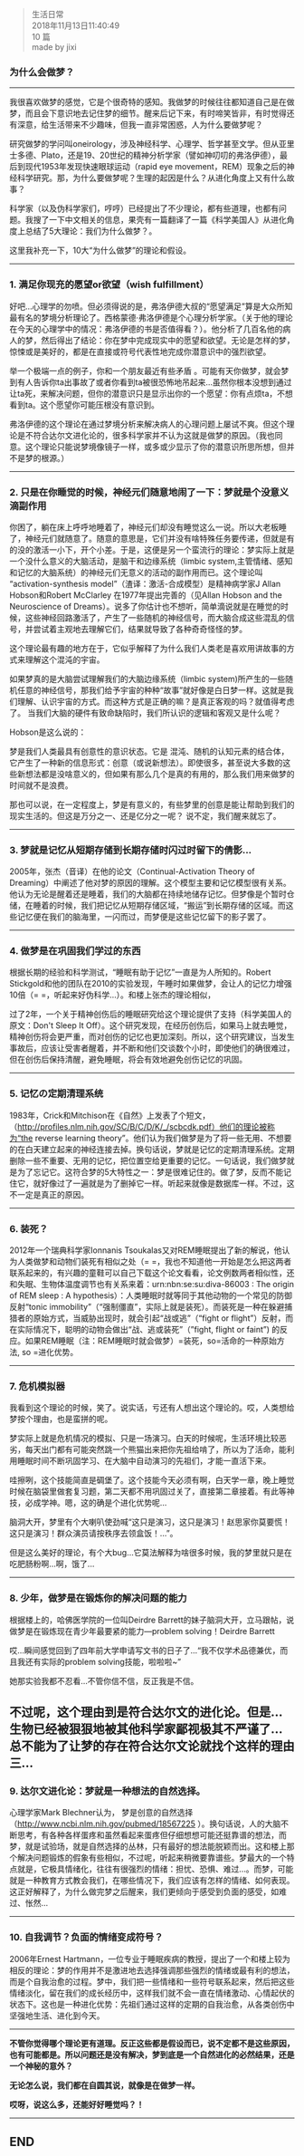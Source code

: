 > 生活日常  
> 2018年11月13日11:40:49         
> 10 篇  
>made by jixi

### 为什么会做梦？


----------

我很喜欢做梦的感觉，它是个很奇特的感知。我做梦的时候往往都知道自己是在做梦，而且会下意识地去记住梦的细节。醒来后记下来，有时啼笑皆非，有时觉得还有深意，给生活带来不少趣味，但我一直非常困惑，人为什么要做梦呢？  

研究做梦的学问叫oneirology，涉及神经科学、心理学、哲学甚至文学。但从亚里士多德、Plato，还是19、20世纪的精神分析学家（譬如神叨叨的弗洛伊德），最后到现代1953年发现快速眼球运动（rapid eye movement，REM）现象之后的神经科学研究。那，为什么要做梦呢？生理的起因是什么？从进化角度上又有什么故事？  

科学家（以及伪科学家们，哼哼）已经提出了不少理论，都有些道理，也都有问题。我搜了一下中文相关的信息，果壳有一篇翻译了一篇《科学美国人》从进化角度上总结了5大理论：我们为什么做梦？。  


这里我补充一下，10大“为什么做梦”的理论和假设。  


----------


### 1. 满足你现充的愿望or欲望（wish fulfillment）

好吧…心理学的勿喷。但必须得说的是，弗洛伊德大叔的“愿望满足”算是大众所知最有名的梦境分析理论了。西格蒙德·弗洛伊德是个心理分析学家。（关于他的理论在今天的心理学中的情况：弗洛伊德的书是否值得看？）。他分析了几百名他的病人的梦，然后得出了结论：你在梦中完成现实中的愿望和欲望。无论是怎样的梦，惊悚或是美好的，都是在直接或符号代表性地完成你潜意识中的强烈欲望。  


举一个极端一点的例子，你和一个朋友最近有些矛盾 。可能有天你做梦，就会梦到有人告诉你ta出事故了或者你看到ta被很恐怖地吊起来…虽然你根本没想到通过让ta死，来解决问题，但你的潜意识只是显示出你的一个愿望：你有点烦ta，不想看到ta。这个愿望你可能压根没有意识到。  


弗洛伊德的这个理论在通过梦境分析来解决病人的心理问题上屡试不爽。但这个理论是不符合达尔文进化论的，很多科学家并不认为这就是做梦的原因。（我也同意。这个理论只能说梦境像镜子一样，或多或少显示了你的潜意识所思所想，但并不是梦的根源。）  


----------
### 2. 只是在你睡觉的时候，神经元们随意地闹了一下：梦就是个没意义滴副作用

你困了，躺在床上呼呼地睡着了，神经元们却没有睡觉这么一说。所以大老板睡了，神经元们就随意了。随意的意思是，它们并没有啥特殊任务要传递，但就是有的没的激活一小下，开个小差。于是，这便是另一个蛮流行的理论：梦实际上就是一个没什么意义的大脑活动，是脑干和边缘系统（limbic system,主管情绪、感知和记忆的大脑系统）的神经元们无意义的活动的副作用而已。这个理论叫 “activation-synthesis model”（渣译：激活-合成模型）是精神病学家J Allan Hobson和Robert McClarley 在1977年提出完善的（见Allan Hobson and the Neuroscience of Dreams）。说多了你估计也不想听，简单滴说就是在睡觉的时候，这些神经回路激活了，产生了一些随机的神经信号，而大脑合成这些混乱的信号，并尝试着主观地去理解它们，结果就导致了各种奇奇怪怪的梦。  

这个理论最有趣的地方在于，它似乎解释了为什么我们人类老是喜欢用讲故事的方式来理解这个混沌的宇宙。  

如果梦真的是大脑尝试理解我们的大脑边缘系统（limbic system)所产生的一些随机任意的神经信号，那我们给予宇宙的种种“故事”就好像是白日梦一样。这就是我们理解、认识宇宙的方式。而这种方式是正确的嘛？是真正客观的吗？就值得考虑了。 当我们大脑的硬件有致命缺陷时，我们所认识的逻辑和客观又是什么呢？  

Hobson是这么说的：  

梦是我们人类最具有创意性的意识状态。它是 混沌、随机的认知元素的结合体，它产生了一种新的信息形式：创意（或说新想法）。即使很多，甚至说大多数的这些新想法都是没啥意义的，但如果有那么几个是真的有用的，那么我们用来做梦的时间就不是浪费。  

那也可以说，在一定程度上，梦是有意义的，有些梦里的创意是能让帮助到我们的现实生活的。但这是万分之一、还是亿分之一呢？   说不定，我们醒来就忘了。  


----------


### 3. 梦就是记忆从短期存储到长期存储时闪过时留下的倩影...

2005年，张杰（音译）在他的论文（Continual-Activation Theory of Dreaming）中阐述了他对梦的原因的理解。这个模型主要和记忆模型很有关系。他认为无论是醒着还是睡着，我们的大脑都在持续地储存记忆。但梦像是个暂时仓储，在睡着的时候，我们把记忆从短期存储区域，“搬运”到长期存储的区域。而这些记忆便在我们的脑海里，一闪而过，而梦便是这些记忆留下的影子罢了。  


----------

### 4. 做梦是在巩固我们学过的东西
根据长期的经验和科学测试，“睡眠有助于记忆”一直是为人所知的。Robert Stickgold和他的团队在2010的实验发现，午睡时如果做梦，会让人的记忆力增强10倍（= =，听起来好伪科学…）。和楼上张杰的理论相似，  

过了2年，一个关于精神创伤后的睡眠研究给这个理论提供了支持（科学美国人的原文：Don't Sleep It Off）。这个研究发现，在经历创伤后，如果马上就去睡觉，精神创伤将会更严重，而对创伤的记忆也更加深刻。所以，这个研究建议，当发生事故后，应该让受害者醒着，并不断和他们交谈数个小时，即使他们的确很难过，但在创伤后保持清醒，避免睡眠，将会有效地避免创伤记忆的巩固。


----------


### 5. 记忆の定期清理系统
1983年，Crick和Mitchison在《自然》上发表了个短文，（http://profiles.nlm.nih.gov/SC/B/C/D/K/_/scbcdk.pdf）他们的理论被称为“the reverse learning theory”。他们认为我们做梦是为了将一些无用、不想要的在白天建立起来的神经连接去掉。换句话说，梦就是记忆的定期清理系统。定期删除一些不重要、无用的记忆，把位置空给更重要的记忆。一句话说，我们做梦就是为了忘记它。这符合梦的5大特性之一：梦是很难记住的。做了梦，反而不能记住它，就好像过了一遍就是为了删掉它一样。听起来就像是数据库一样。不过，这不一定是真正的原因。


----------


### 6. 装死？

2012年一个瑞典科学家Ionnanis Tsoukalas又对REM睡眠提出了新的解说，他认为人类做梦和动物们装死有相似之处（= =，我也不知道他一开始是怎么把这两者联系起来的，有兴趣的童鞋可以自己下载这个论文看看，论文例数两者相似性，还和失眠、生物体温度调节也有关系来着：urn:nbn:se:su:diva-86003 : The origin of REM sleep : A hypothesis）：人类睡眠时就等同于其他动物的一个常见的防御反射“tonic immobility”（“强制僵直”，实际上就是装死）。而装死是一种在躲避捕猎者的原始方式，当威胁出现时，就会引起“战或逃”（“fight or flight”）反射，而在实际情况下，聪明的动物会做出“战、逃或装死”（”fight, flight or faint”) 的反应。如果REM睡眠（注：REM睡眠时就会做梦）=装死，so=活命的一种原始方法, so =进化优势。


----------


### 7. 危机模拟器
我看到这个理论的时候，笑了。说实话，亏还有人想出这个理论的。哎，人类想给梦按个理由，也是蛮拼的呢。  

梦实际上就是危机情况的模拟、只是一场演习。白天的时候呢，生活环境比较恶劣，每天出门都有可能突然跳一个熊猫出来把你先祖给啃了，所以为了活命，能利用睡眠时间不断巩固学习、在大脑中自动演习的先祖们，才能一直活下来。  

哇擦咧，这个技能简直是碉堡了。这个技能今天必须有啊，白天学一章，晚上睡觉时候在脑袋里做套复习题，第二天都不用巩固过关了，直接第二章接着。有此等神技，必成学神。嗯，这的确是个进化优势呢…  

脑洞大开，梦里有个大喇叭使劲喊“这只是演习，这只是演习！赵思家你莫要慌！这只是演习！群众演员请按秩序去领盒饭！…”。  

但是这么美好的理论，有个大bug…它莫法解释为啥很多时候，我的梦里就只是在吃肥肠粉啊…啊，饿了... 


----------


### 8. 少年，做梦是在锻炼你的解决问题的能力
根据楼上的，哈佛医学院的一位叫Deirdre Barrett的妹子脑洞大开，立马跟帖，说做梦是在锻炼现在青少年最要紧的能力—problem solving！Deirdre Barrett  

哎…瞬间感觉回到了四年前大学申请写文书的日子了…“我不仅学术品德兼优，而且我还有实际的problem solving技能，啦啦啦~”  

她那实验我都不忍看…不管你信不信，反正我是不信。  

不过呢，这个理由到是符合达尔文的进化论。但是…生物已经被狠狠地被其他科学家鄙视极其不严谨了…总不能为了让梦的存在符合达尔文论就找个这样的理由三…   
----------


### 9. 达尔文进化论：梦就是一种想法的自然选择。
心理学家Mark Blechner认为， 梦是创意的自然选择（http://www.ncbi.nlm.nih.gov/pubmed/18567225 ）。换句话说，人的大脑不断思考，有各种各样蛋疼和虽然看起来蛋疼但仔细想想可能还挺靠谱的想法，而梦，就是试验场，就是自然选择的丛林，只有最好的想法能脱颖而出。这和楼上那个解决问题锻炼的假象有些相似，不过呢，听起来稍微要靠谱些。梦最大的一个特点就是，它极具情绪化，往往有很强烈的情绪：担忧、恐惧、难过…。而梦，可能就是一种教育方式教会我们，在哪些情况下，我们应该有怎样的情绪、如何表现。这正好解释了，为什么做完梦之后醒来，我们更倾向于感受到负面的感受，如难过、怅然…  


----------


### 10. 自我调节？负面的情绪变成符号？
2006年Ernest Hartmann，一位专业于睡眠疾病的教授，提出了一个和楼上较为相反的理论：梦的作用并不是激进地去选择强调那些强烈的情绪或最有利的想法，而是个自我治愈的过程。梦中，我们把一些情绪和一些符号联系起来，然后把这些情绪淡化，留在我们的成长经历中，这样我们就不会一直在情绪激动、心情起伏的状态下。这也是一种进化优势：先祖们通过这样的定期的自我治愈，从各类创伤中坚强地生活、进化到今天。   


----------


<b>不管你觉得哪个理论更有道理。反正这些都是假设而已，说不定都不是这些原因，也有可能都是。所以问题还是没有解决，梦到底是一个自然进化的必然结果，还是一个神秘的意外？  

无论怎么说，我们都在自圆其说，就像是在做梦一样。  

哎呀，说这么多，还能好好睡觉吗？！  </b>


----------


## END

